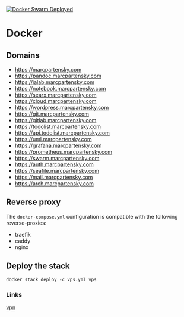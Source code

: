 [![Docker Swarm Deployed](https://github.com/MarcPartensky/Docker/actions/workflows/docker-swarm-deploy.yml/badge.svg)](https://github.com/MarcPartensky/Docker/actions/workflows/docker-swarm-deploy.yml)

# Docker

## Domains
- https://marcpartensky.com
- https://pandoc.marcpartensky.com
- https://ialab.marcpartensky.com
- https://notebook.marcpartensky.com
- https://searx.marcpartensky.com
- https://cloud.marcpartensky.com
- https://wordpress.marcpartensky.com
- https://git.marcpartensky.com
- https://gitlab.marcpartensky.com
- https://todolist.marcpartensky.com
- https://api.todolist.marcpartensky.com
- https://uml.marcpartensky.com
- https://grafana.marcpartensky.com
- https://prometheus.marcpartensky.com
- https://swarm.marcpartensky.com
- https://auth.marcpartensky.com
- https://seafile.marcpartensky.com
- https://mail.marcpartensky.com
- https://arch.marcpartensky.com
<!-- - https://dns.marcpartensky.com -->
<!-- - https://glou.marcpartensky.com -->
<!-- - https://minecraft.marcpartensky.com -->

## Reverse proxy
The `docker-compose.yml` configuration is compatible with the following reverse-proxies:
- traefik
- caddy
- nginx


## Deploy the stack
```
docker stack deploy -c vps.yml vps
```

### Links
[vpn](https://github.com/kylemanna/docker-openvpn/blob/master/docs/docker-compose.md)
